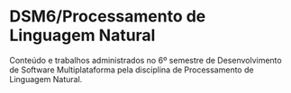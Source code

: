 # DSM6/Processamento de Linguagem Natural

Conteúdo e trabalhos administrados no 6º semestre de Desenvolvimento de Software Multiplataforma pela disciplina de Processamento de Linguagem Natural.